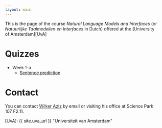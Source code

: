 ```yaml
---
layout: main
---
```


This is the page of the course *Natural Language Models and Interfaces* (or *Natuurlijke Taalmodellen en Interfaces* in Dutch) offered at the [University of Amsterdam][UvA]

# Quizzes


* Week 1-a
    * [Sentence prediction](//docs.google.com/forms/d/e/1FAIpQLScQd0svtQ56s_P0ZMqvjp6Fj1HbXTVjig9yMZkUGh68QlryMA/viewform?usp=sf_link)



# Contact

You can contact [Wilker Aziz](//wilkeraziz.github.io) by email or visiting his office at Science Park 107 F2.11.


[UvA]: {{ site.uva_url }} "Universiteit van Amsterdam"

